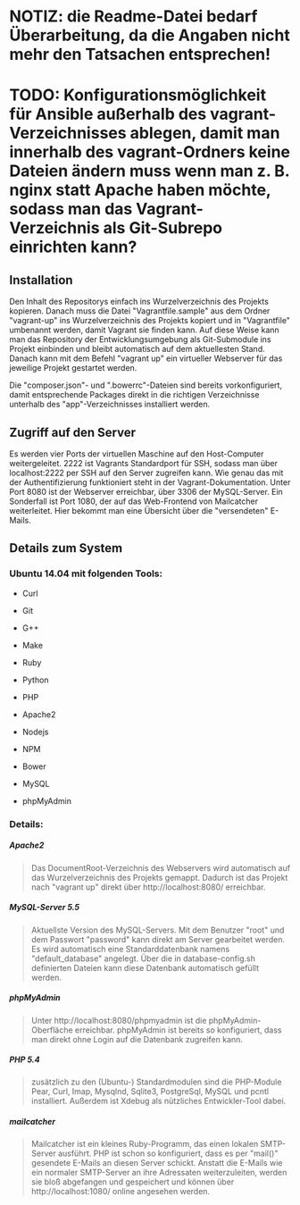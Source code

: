 # NOTIZ: die Readme-Datei bedarf Überarbeitung, da die Angaben nicht mehr den Tatsachen entsprechen!
# TODO: Konfigurationsmöglichkeit für Ansible außerhalb des vagrant-Verzeichnisses ablegen, damit man innerhalb des vagrant-Ordners keine Dateien ändern muss wenn man z. B. nginx statt Apache haben möchte, sodass man das Vagrant-Verzeichnis als Git-Subrepo einrichten kann?

## Installation
Den Inhalt des Repositorys einfach ins Wurzelverzeichnis des Projekts kopieren. Danach muss die Datei 
"Vagrantfile.sample" aus dem Ordner "vagrant-up" ins Wurzelverzeichnis des Projekts kopiert und in "Vagrantfile" 
umbenannt werden, damit Vagrant sie finden kann. Auf diese Weise kann man das Repository der Entwicklungsumgebung 
als Git-Submodule ins Projekt einbinden und bleibt automatisch auf dem aktuellesten Stand. 
Danach kann mit dem Befehl "vagrant up" ein virtueller Webserver für das jeweilige Projekt gestartet werden.

Die "composer.json"- und ".bowerrc"-Dateien sind bereits vorkonfiguriert, damit entsprechende Packages direkt in die 
 richtigen Verzeichnisse unterhalb des "app"-Verzeichnisses installiert werden. 

## Zugriff auf den Server
Es werden vier Ports der virtuellen Maschine auf den Host-Computer weitergeleitet. 
2222 ist Vagrants Standardport für SSH, sodass man über localhost:2222 per SSH auf den Server zugreifen kann. 
Wie genau das mit der Authentifizierung funktioniert steht in der Vagrant-Dokumentation.
Unter Port 8080 ist der Webserver erreichbar, über 3306 der MySQL-Server.
Ein Sonderfall ist Port 1080, der auf das Web-Frontend von Mailcatcher weiterleitet. Hier bekommt man eine Übersicht über die "versendeten" E-Mails.

## Details zum System
### Ubuntu 14.04 mit folgenden Tools:

- Curl
- Git
- G++
- Make

- Ruby
- Python
- PHP

- Apache2
- Nodejs
- NPM
- Bower

- MySQL
- phpMyAdmin

### Details:
##### Apache2
> Das DocumentRoot-Verzeichnis des Webservers wird automatisch auf das Wurzelverzeichnis des Projekts gemappt.
> Dadurch ist das Projekt nach "vagrant up" direkt über http://localhost:8080/ erreichbar.

##### MySQL-Server 5.5
> Aktuellste Version des MySQL-Servers. Mit dem Benutzer "root" und dem Passwort "password" kann direkt am Server gearbeitet werden. 
> Es wird automatisch eine Standarddatenbank namens "default_database" angelegt. Über die in database-config.sh definierten Dateien kann diese Datenbank automatisch gefüllt werden.

##### phpMyAdmin
> Unter http://localhost:8080/phpmyadmin ist die phpMyAdmin-Oberfläche erreichbar. phpMyAdmin ist bereits so konfiguriert,
> dass man direkt ohne Login auf die Datenbank zugreifen kann.

##### PHP 5.4
> zusätzlich zu den (Ubuntu-) Standardmodulen sind die PHP-Module Pear, Curl, Imap, Mysqlnd, Sqlite3, PostgreSql, MySQL und pcntl installiert.
> Außerdem ist Xdebug als nützliches Entwickler-Tool dabei. 

##### mailcatcher
> Mailcatcher ist ein kleines Ruby-Programm, das einen lokalen SMTP-Server ausführt. PHP ist schon so konfiguriert,
> dass es per "mail()" gesendete E-Mails an diesen Server schickt. Anstatt die E-Mails wie ein normaler SMTP-Server
> an ihre Adressaten weiterzuleiten, werden sie bloß abgefangen und gespeichert und können über http://localhost:1080/ online angesehen werden.